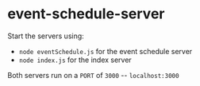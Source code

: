 # event-schedule-server

Start the servers using:
- `node eventSchedule.js` for the event schedule server
- `node index.js` for the index server

Both servers run on a `PORT` of `3000` -- `localhost:3000`
